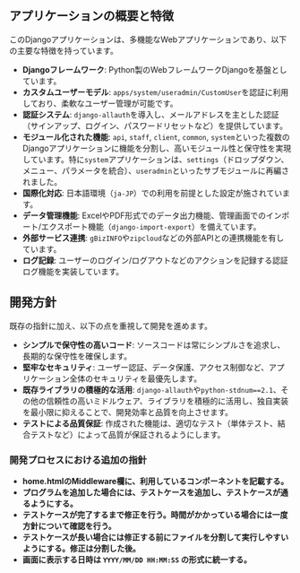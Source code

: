 ## アプリケーションの概要と特徴

このDjangoアプリケーションは、多機能なWebアプリケーションであり、以下の主要な特徴を持っています。

*   **Djangoフレームワーク**: Python製のWebフレームワークDjangoを基盤としています。
*   **カスタムユーザーモデル**: `apps/system/useradmin/CustomUser`を認証に利用しており、柔軟なユーザー管理が可能です。
*   **認証システム**: `django-allauth`を導入し、メールアドレスを主とした認証（サインアップ、ログイン、パスワードリセットなど）を提供しています。
*   **モジュール化された機能**: `api`, `staff`, `client`, `common`, `system`といった複数のDjangoアプリケーションに機能を分割し、高いモジュール性と保守性を実現しています。特に`system`アプリケーションは、`settings`（ドロップダウン、メニュー、パラメータを統合）、`useradmin`といったサブモジュールに再編されました。
*   **国際化対応**: 日本語環境（`ja-JP`）での利用を前提とした設定が施されています。
*   **データ管理機能**: ExcelやPDF形式でのデータ出力機能、管理画面でのインポート/エクスポート機能（`django-import-export`）を備えています。
*   **外部サービス連携**: `gBizINFO`や`zipcloud`などの外部APIとの連携機能を有しています。
*   **ログ記録**: ユーザーのログイン/ログアウトなどのアクションを記録する認証ログ機能を実装しています。

## 開発方針

既存の指針に加え、以下の点を重視して開発を進めます。

*   **シンプルで保守性の高いコード**: ソースコードは常にシンプルさを追求し、長期的な保守性を確保します。
*   **堅牢なセキュリティ**: ユーザー認証、データ保護、アクセス制御など、アプリケーション全体のセキュリティを最優先します。
*   **既存ライブラリの積極的な活用**: `django-allauth`や`python-stdnum==2.1`、その他の信頼性の高いミドルウェア、ライブラリを積極的に活用し、独自実装を最小限に抑えることで、開発効率と品質を向上させます。
*   **テストによる品質保証**: 作成された機能は、適切なテスト（単体テスト、結合テストなど）によって品質が保証されるようにします。

### 開発プロセスにおける追加の指針

*   **home.htmlのMiddleware欄に、利用しているコンポーネントを記載する。**
*   **プログラムを追加した場合には、テストケースを追加し、テストケースが通るようにする。**
*   **テストケースが完了するまで修正を行う。時間がかかっている場合には一度方針について確認を行う。**
*   **テストケースが長い場合には修正する前にファイルを分割して実行しやすいようにする。修正は分割した後。**
*   **画面に表示する日時は `YYYY/MM/DD HH:MM:SS` の形式に統一する。**